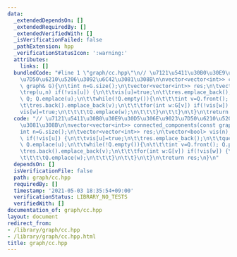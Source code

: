 ```yaml
---
data:
  _extendedDependsOn: []
  _extendedRequiredBy: []
  _extendedVerifiedWith: []
  _isVerificationFailed: false
  _pathExtension: hpp
  _verificationStatusIcon: ':warning:'
  attributes:
    links: []
  bundledCode: "#line 1 \"graph/cc.hpp\"\n// \u7121\u5411\u30B0\u30E9\u30D5\u306E\u9023\
    \u7D50\u6210\u5206\u3092\u6C42\u3081\u308B\n\nvector<vector<int>> connected_components(const\
    \ graph& G){\n\tint n=G.size();\n\tvector<vector<int>> res;\n\tvector<bool> vis(n);\n\
    \trep(u,n) if(!vis[u]) {\n\t\tvis[u]=true;\n\t\tres.emplace_back();\n\t\tqueue<int>\
    \ Q; Q.emplace(u);\n\t\twhile(!Q.empty()){\n\t\t\tint v=Q.front(); Q.pop();\n\t\
    \t\tres.back().emplace_back(v);\n\t\t\tfor(int w:G[v]) if(!vis[w]) {\n\t\t\t\t\
    vis[w]=true;\n\t\t\t\tQ.emplace(w);\n\t\t\t}\n\t\t}\n\t}\n\treturn res;\n}\n"
  code: "// \u7121\u5411\u30B0\u30E9\u30D5\u306E\u9023\u7D50\u6210\u5206\u3092\u6C42\
    \u3081\u308B\n\nvector<vector<int>> connected_components(const graph& G){\n\t\
    int n=G.size();\n\tvector<vector<int>> res;\n\tvector<bool> vis(n);\n\trep(u,n)\
    \ if(!vis[u]) {\n\t\tvis[u]=true;\n\t\tres.emplace_back();\n\t\tqueue<int> Q;\
    \ Q.emplace(u);\n\t\twhile(!Q.empty()){\n\t\t\tint v=Q.front(); Q.pop();\n\t\t\
    \tres.back().emplace_back(v);\n\t\t\tfor(int w:G[v]) if(!vis[w]) {\n\t\t\t\tvis[w]=true;\n\
    \t\t\t\tQ.emplace(w);\n\t\t\t}\n\t\t}\n\t}\n\treturn res;\n}\n"
  dependsOn: []
  isVerificationFile: false
  path: graph/cc.hpp
  requiredBy: []
  timestamp: '2021-05-03 18:35:54+09:00'
  verificationStatus: LIBRARY_NO_TESTS
  verifiedWith: []
documentation_of: graph/cc.hpp
layout: document
redirect_from:
- /library/graph/cc.hpp
- /library/graph/cc.hpp.html
title: graph/cc.hpp
---
```

